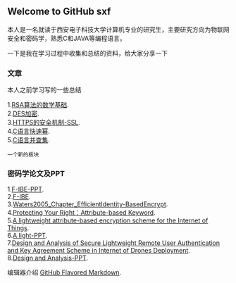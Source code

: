 ## Welcome to GitHub sxf

本人是一名就读于西安电子科技大学计算机专业的研究生，主要研究方向为物联网安全和密码学，熟悉C和JAVA等编程语言。

一下是我在学习过程中收集和总结的资料，给大家分享一下

### 文章

本人之前学习写的一些总结

1.[RSA算法的数学基础](https://mp.weixin.qq.com/s?__biz=MzIxODM5ODIxNw==&mid=2247483715&idx=1&sn=731242e05f374ae1da56586af3a316c4&chksm=97ea6a25a09de333972459ed792a2a4ece2b63e6e2133918e335929ef51d4b5e041d71715004&token=1874540791&lang=zh_CN#rd).  
2.[DES加密](https://mp.weixin.qq.com/s?__biz=MzIxODM5ODIxNw==&mid=2247483704&idx=1&sn=263c2a79aa42fde42f776cc456a37b20&chksm=97ea6a5ea09de348fafa444c60e34abf26fba691667eee1dfc967b38b30f61891762e4759098&token=1874540791&lang=zh_CN#rd).  
3.[HTTPS的安全机制-SSL](https://mp.weixin.qq.com/s?__biz=MzIxODM5ODIxNw==&mid=2247483696&idx=1&sn=a5773bb957b2e0a08432ad43559b1b61&chksm=97ea6a56a09de3400a3d8d78d5a5a51852569c5fcc8a97a6b3c7228505e16e73fa175dab999b&token=1874540791&lang=zh_CN#rd).  
4.[C语言快速幂](https://mp.weixin.qq.com/s?__biz=MzIxODM5ODIxNw==&mid=2247483693&idx=1&sn=4030063f443629b003abc344b10100aa&chksm=97ea6a4ba09de35df83093f3dcaf5f57656e93eb4741c071d8d8b6fd8aae001b56cb89e4c1fc&token=1874540791&lang=zh_CN#rd).  
5.[C语言并查集](https://mp.weixin.qq.com/s?__biz=MzIxODM5ODIxNw==&mid=2247483690&idx=1&sn=814306c545a37cca74b3d202a0723a63&token=1874540791&lang=zh_CN#rd).  

```文章
一个新的板块

```
### 密码学论文及PPT
1.[F-IBE-PPT](https://github.com/sxf0420/pages/raw/master-1/Eurocrypt2005.ppt).  
2.[F-IBE](https://github.com/sxf0420/pages/raw/master/Eurocrypt2005.pdf).  
3.[Waters2005_Chapter_EfficientIdentity-BasedEncrypt](https://github.com/sxf0420/pages/raw/master-1/Waters2005_Chapter_EfficientIdentity-BasedEncrypt.pdf).  
4.[Protecting Your Right：Attribute-based Keyword](https://github.com/sxf0420/pages/raw/master-1/Protecting%20Your%20Right%EF%BC%9AAttribute-based%20Keyword.pdf).  
5.[A lightweight attribute-based encryption scheme for the Internet of Things](https://github.com/sxf0420/pages/raw/master-1/13A%20lightweight%20attribute-based%20encryption%20scheme%20for%20the.pdf).  
6.[A light-PPT](https://github.com/sxf0420/pages/raw/master-1/13A%20lightweight%20attribute-based%20encryption%20scheme%20for%20the%20Internet%20of%20Things.ppt).  
7.[Design and Analysis of Secure Lightweight Remote User Authentication and Key Agreement Scheme in Internet of Drones Deployment](https://github.com/sxf0420/pages/raw/master-1/3Design%20and%20Analysis%20of%20Secure%20Lightweight%20Remote%20User%20Authentication%20and%20Key%20Agreement%20Scheme%20in%20Internet%20of%20Drones%20Deployment.pdf).  
8.[Design and Analysis-PPT](https://github.com/sxf0420/pages/raw/master-1/3%E6%97%A0%E4%BA%BA%E6%9C%BA%E8%AE%BA%E6%96%87.ppt).  


编辑器介绍 [GitHub Flavored Markdown](https://guides.github.com/features/mastering-markdown/).
